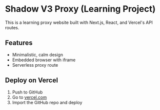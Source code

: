 # Shadow V3 Proxy (Learning Project)

This is a learning proxy website built with Next.js, React, and Vercel's API routes.

## Features
- Minimalistic, calm design
- Embedded browser with iframe
- Serverless proxy route

## Deploy on Vercel
1. Push to GitHub
2. Go to [vercel.com](https://vercel.com)
3. Import the GitHub repo and deploy
